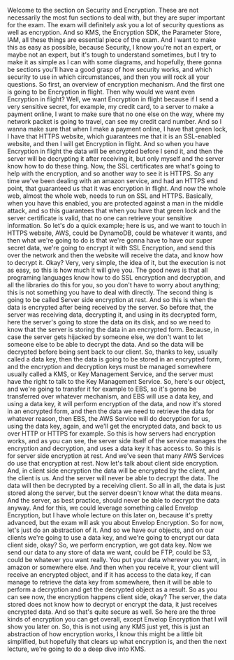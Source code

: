 
<v Instructor>Welcome to the section</v>
on Security and Encryption.
These are not necessarily the most fun sections
to deal with, but they are super important for the exam.
The exam will definitely ask you a lot of security questions
as well as encryption.
And so KMS, the Encryption SDK,
the Parameter Store, IAM, all these things
are essential piece of the exam.
And I want to make this as easy as possible,
because Security, I know you're not an expert,
or maybe not an expert,
but it's tough to understand sometimes,
but I try to make it as simple as I can
with some diagrams, and hopefully,
there gonna be sections you'll have a good grasp
of how security works, and which security to use
in which circumstances,
and then you will rock all your questions.
So first, an overview of encryption mechanism.
And the first one is going to be Encryption in flight.
Then why would we want even Encryption in flight?
Well, we want Encryption in flight because
if I send a very sensitive secret,
for example, my credit card, to a server
to make a payment online,
I want to make sure that no one else on the way,
where my network packet is going to travel,
can see my credit card number.
And so I wanna make sure that when I make a payment online,
I have that green lock, I have that HTTPS website,
which guarantees me that it is an SSL-enabled website,
and then I will get Encryption in flight.
And so when you have Encryption in flight
the data will be encrypted before I send it,
and then the server will be decrypting it
after receiving it,
but only myself and the server know how to do these thing.
Now, the SSL certificates are what's going to help
with the encryption,
and so another way to see it is HTTPS.
So any time we've been dealing with an amazon service,
and had an HTTPS end point, that guaranteed us that it was
encryption in flight.
And now the whole web, almost the whole web,
needs to run on SSL and HTTPS.
Basically, when you have this enabled,
you are protected against a man in the middle attack,
and so this guarantees that
when you have that green lock
and the server certificate is valid,
that no one can retrieve your sensitive information.
So let's do a quick example;
here is us, and we want to touch in HTTPS website,
AWS, could be DynamoDB, could be whatever it wants,
and then what we're going to do is that we're gonna have
to have our super secret data, we're going to
encrypt it with SSL Encryption,
and send this over the network
and then the website will receive the data,
and know how to decrypt it.
Okay?
Very, very simple, the idea of it,
but the execution is not as easy, so this is
how much it will give you.
The good news is that all programing languages
know how to do SSL encryption and decryption,
and all the libraries do this for you,
so you don't have to worry about anything;
this is not something you have to deal with directly.
The second thing is going to be called
Server side encryption at rest.
And so this is when the data is encrypted after being
received by the server.
So before that, the server was receiving data,
decrypting it, and using in its decrypted form,
here the server's going to store the data on its disk,
and so we need to know that the server is storing
the data in an encrypted form.
Because, in case the server gets hijacked
by someone else, we don't want to let someone else
to be able to decrypt the data.
And so the data will be decrypted before being sent
back to our client.
So, thanks to key, usually called a data key,
then the data is going to be stored
in an encrypted form, and the encryption and decryption keys
must be managed somewhere usually called a KMS,
or Key Management Service,
and the server must have the right to talk
to the Key Management Service.
So, here's our object, and we're going to transfer it
for example to EBS, so it's gonna be transferred over
whatever mechanism, and EBS will use a data key,
and using a data key, it will perform encryption
of the data, and now it's stored in an encrypted form,
and then the data we need to retrieve the data
for whatever reason,
then EBS, the AWS Service will do decryption for us,
using the data key, again, and we'll get the encrypted data,
and back to us over HTTP or HTTPS for example.
So this is how servers had encryption works,
and as you can see, the server side itself of the service
manages the encryption and decryption,
and uses a data key it has access to.
So this is for server side encryption at rest.
And we've seen that many AWS Services do use that
encryption at rest.
Now let's talk about client side encryption.
And, in client side encryption the data will be encrypted
by the client, and the client is us.
And the server will never be able to decrypt the data.
The data will then be decrypted by a receiving client.
So all in all, the data is just stored along the server,
but the server doesn't know what the data means.
And the server, as best practice, should never be able
to decrypt the data anyway.
And for this, we could leverage something called
Envelop Encryption, but I have whole lecture on this
later on, because it's pretty advanced, but
the exam will ask you about Envelop Encryption.
So for now, let's just do an abstraction of it.
And so we have our objects, and on our clients
we're going to use a data key,
and we're going to encrypt our data client side, okay?
So, we perform encryption, we got data key.
Now we send our data to any store of data we want,
could be FTP, could be S3, could be
whatever you want really.
You put your data wherever you want,
in amazon or somewhere else.
And then when you receive it, your client will
receive an encrypted object, and if it has access
to the data key, if can manage to retrieve the data key
from somewhere, then it will be able to perform
a decryption and get the decrypted object
as a result.
So as you can see now, the encryption happens
client side, okay?
The server, the data stored does not know how to
decrypt or encrypt the data,
it just receives encrypted data.
And so that's quite secure as well.
So here are the three kinds of encryption you can get
overall, except Envelop Encryption that I will
show you later on.
So, this is not using any KMS just yet,
this is just an abstraction of how encryption works,
I know this might be a little bit simplified,
but hopefully that clears up what encryption is,
and then the next lecture, we're going to do
a deep dive into KMS.